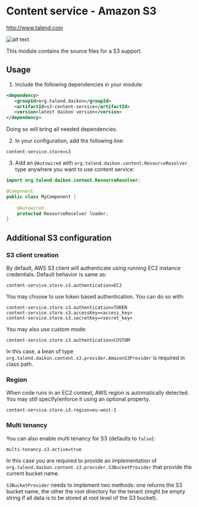 # Content service - Amazon S3
http://www.talend.com


![alt text](https://www.talend.com/wp-content/uploads/2016/07/talend-logo.png "Talend")

This module contains the source files for a S3 support.

## Usage

1. Include the following dependencies in your module:
```xml
<dependency>
   <groupId>org.talend.daikon</groupId>
   <artifactId>s3-content-service</artifactId>
   <version>latest daikon version</version>
</dependency>
```
Doing so will bring all needed dependencies.

2. In your configuration, add the following line:
```properties
content-service.store=s3
```

3. Add an `@Autowired` with `org.talend.daikon.content.ResourceResolver` type anywhere you want to use content service:

```java
import org.talend.daikon.content.ResourceResolver;

@Component
public class MyComponent {
    
    @Autowired
    protected ResourceResolver loader;
}
```

## Additional S3 configuration

### S3 client creation
By default, AWS S3 client will authenticate using running EC2 instance credentials. Default behavior is same as:

```properties
content-service.store.s3.authentication=EC2
```

You may choose to use token based authentication. You can do so with:

```properties
content-service.store.s3.authentication=TOKEN
content-service.store.s3.accessKey=<access_key>
content-service.store.s3.secretKey=<secret_key>
```

You may also use custom mode:
 
```properties
content-service.store.s3.authentication=CUSTOM
```
In this case, a bean of type `org.talend.daikon.content.s3.provider.AmazonS3Provider` is required in class path.

### Region

When code runs in an EC2 context, AWS region is automatically detected. You may still specify/enforce it using an optional property.

```properties
content-service.store.s3.region=eu-west-1
```

### Multi tenancy

You can also enable multi tenancy for S3 (defaults to `false`):
```properties
multi-tenancy.s3.active=true
```

In this case you are required to provide an implementation of `org.talend.daikon.content.s3.provider.S3BucketProvider` that provide the current bucket name.

`S3BucketProvider` needs to implement two methods: one returns the S3 bucket name, the other the root directory for the tenant (might be empty string if all data is to be stored at root level of the S3 bucket).
